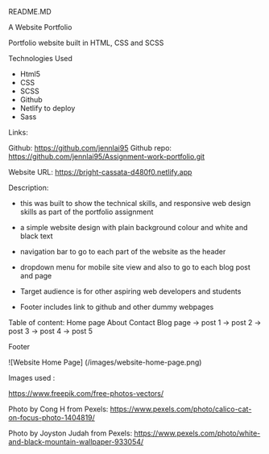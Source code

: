 README.MD


A Website Portfolio 

Portfolio website built in HTML, CSS and SCSS 

Technologies Used
- Html5
- CSS
- SCSS
- Github
- Netlify to deploy 
- Sass

Links: 

Github: https://github.com/jennlai95
Github repo: https://github.com/jennlai95/Assignment-work-portfolio.git

Website URL: https://bright-cassata-d480f0.netlify.app



Description:
- this was built to show the technical skills, and responsive web design skills as part of the portfolio assignment 

- a simple website design with plain background colour and white and black text 

- navigation bar to go to each part of the website as the header 

- dropdown menu for mobile site view and also to go to each blog post and page

- Target audience is for other aspiring web developers and students 

- Footer includes link to github and other dummy webpages




Table of content: 
Home page
About 
Contact
Blog page 
-> post 1
-> post 2
-> post 3
-> post 4
-> post 5


Footer

![Website Home Page] (/images/website-home-page.png)


Images used :

https://www.freepik.com/free-photos-vectors/

Photo by Cong H from Pexels: https://www.pexels.com/photo/calico-cat-on-focus-photo-1404819/

Photo by Joyston Judah from Pexels: https://www.pexels.com/photo/white-and-black-mountain-wallpaper-933054/